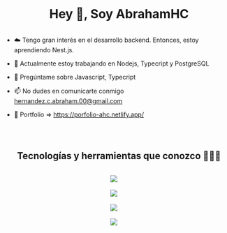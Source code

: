 <div id="user-content-toc">
  <ul align="center">
    <summary><h1 style="display: inline-block">Hey 👋, Soy AbrahamHC</h1></summary>
  </ul>
</div>
<p>

- ☁️ Tengo gran interés en el desarrollo backend. Entonces, estoy aprendiendo Nest.js.

- 🔭 Actualmente estoy trabajando en Nodejs, Typecript y PostgreSQL

- 💬 Pregúntame sobre Javascript, Typecript

- 📫 No dudes en comunicarte conmigo hernandez.c.abraham.00@gmail.com

- 💼 Portfolio => https://porfolio-ahc.netlify.app/
</p>
<br>

<div id="user-content-toc">
  <ul align="center">
    <summary><h2 style="display: inline-block">Tecnologías y herramientas que conozco 👨🏻‍💻</h2></summary>
  </ul>
</div>

<p align="center">
  <a href="https://skillicons.dev">
    <img src="https://skillicons.dev/icons?i=html,css,tailwind,js,ts"><br><br>
    <img src="https://skillicons.dev/icons?i=nodejs,express,postman,npm"><br><br>
    <img src="https://skillicons.dev/icons?i=mongodb,postgresql,prisma"><br><br>
    <img src="https://skillicons.dev/icons?i=git,github,ubuntu,powershell,vscode&perline=14" />
  </a>
</p>
